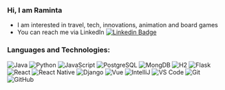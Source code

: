 ### Hi, I am Raminta

- I am interested in travel, tech, innovations, animation and board games
- You can reach me via LinkedIn [![Linkedin Badge](https://img.shields.io/badge/-Raminta-0072b1?style=flat&logo=Linkedin&logoColor=white)](https://www.linkedin.com/in/raminta-ra/ "Connect on LinkedIn")

### Languages and Technologies:
![Java](https://img.shields.io/badge/-Java-black?style=flat-square&logo=java)
![Python](https://img.shields.io/badge/-Python-black?style=flat-square&logo=Python)
![JavaScript](https://img.shields.io/badge/-JavaScript-black?style=flat-square&logo=javascript)
![PostgreSQL](https://img.shields.io/badge/-PostgreSQL-black?style=flat-square&logo=PostgreSQL)
![MongDB](https://img.shields.io/badge/-MongoDB-black?style=flat-square&logo=mongodb)
![H2](https://img.shields.io/badge/-H2-black?style=flat-square&logo=h2)
![Flask](https://img.shields.io/badge/-Flask-black?style=flat-square&logo=Flask)
![React](https://img.shields.io/badge/-React-black?style=flat-square&logo=react)
![React Native](https://img.shields.io/badge/-React%20Native-black?style=flat-square&logo=react-native)
![Django](https://img.shields.io/badge/-Django-black?style=flat-square&logo=django)
![Vue](https://img.shields.io/badge/-Vue-black?style=flat-square&logo=vue)
![IntelliJ](https://img.shields.io/badge/-IntelliJ-black?style=flat-square&logo=intellij)
![VS Code](https://img.shields.io/badge/-VS%20Code-black?style=flat-square&logo=visual-studio-code)
![Git](https://img.shields.io/badge/-Git-black?style=flat-square&logo=git)
![GitHub](https://img.shields.io/badge/-GitHub-black?style=flat-square&logo=GitHub)